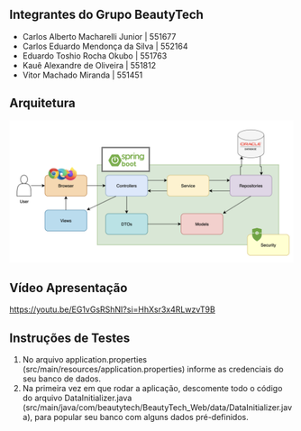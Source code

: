 ## Integrantes do Grupo BeautyTech

- Carlos Alberto Macharelli Junior | 551677
- Carlos Eduardo Mendonça da Silva | 552164
- Eduardo Toshio Rocha Okubo | 551763
- Kauê Alexandre de Oliveira | 551812
- Vitor Machado Miranda | 551451

## Arquitetura

![Diagrama de arquitetura do projeto BeautyTech WEB](./beautytechweb_architecture.png)

## Vídeo Apresentação

https://youtu.be/EG1vGsRShNI?si=HhXsr3x4RLwzvT9B

## Instruções de Testes

1. No arquivo application.properties (src/main/resources/application.properties) informe as credenciais do seu banco de dados.
2. Na primeira vez em que rodar a aplicação, descomente todo o código do arquivo DataInitializer.java (src/main/java/com/beautytech/BeautyTech_Web/data/DataInitializer.java), para popular seu banco com alguns dados pré-definidos.
